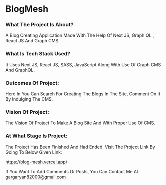 # BlogMesh

### What The Project Is About?
A Blog Creating Application Made With The Help Of Next JS, Graph QL , React JS And Graph CMS.

### What Is Tech Stack Used?
It Uses Next JS, React JS, SASS, JavaScript Along With Use Of Graph CMS And GraphQL.

### Outcomes Of Project:
Here In You Can Search For Creating The Blogs In The Site, Comment On It By Indulging The CMS.

### Vision Of Project:
The Vision Of Project To Make A Blog Site And With Proper Use Of CMS.

### At What Stage Is Project:
The Project Has Been Finished And Had Ended. Visit The Project Link By Going To Below Given Link:

https://blog-mesh.vercel.app/

If You Want To Add Comments Or Posts, You Can Contact Me At : gargaryan82000@gmail.com


